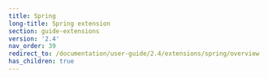 ```yaml
---
title: Spring
long-title: Spring extension
section: guide-extensions
version: '2.4'
nav_order: 39
redirect_to: /documentation/user-guide/2.4/extensions/spring/overview
has_children: true
---
```

